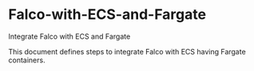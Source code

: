 # Falco-with-ECS-and-Fargate
Integrate Falco with ECS and Fargate

This document defines steps to integrate Falco with ECS having Fargate containers.
